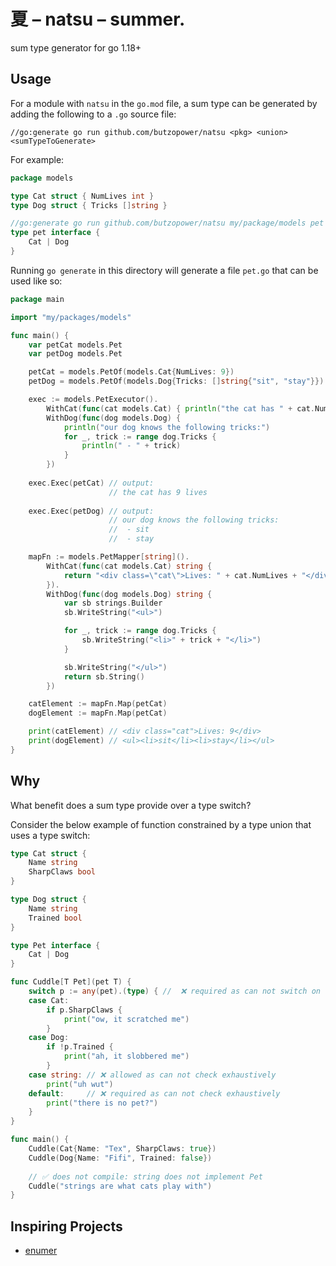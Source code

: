 # 夏 – natsu – summer.

sum type generator for go 1.18+

## Usage

For a module with `natsu` in the `go.mod` file, a sum type can be generated by adding the following to a `.go` source file:

```
//go:generate go run github.com/butzopower/natsu <pkg> <union> <sumTypeToGenerate>
```

For example:

```go
package models

type Cat struct { NumLives int }
type Dog struct { Tricks []string }

//go:generate go run github.com/butzopower/natsu my/package/models pet Pet
type pet interface {
    Cat | Dog
}
```

Running `go generate` in this directory will generate a file `pet.go` that can be used like so:

```go
package main

import "my/packages/models"

func main() {
    var petCat models.Pet
    var petDog models.Pet

    petCat = models.PetOf(models.Cat{NumLives: 9})
    petDog = models.PetOf(models.Dog{Tricks: []string{"sit", "stay"}})

    exec := models.PetExecutor().
        WithCat(func(cat models.Cat) { println("the cat has " + cat.NumLives + " lives")}).
        WithDog(func(dog models.Dog) { 
            println("our dog knows the following tricks:")
            for _, trick := range dog.Tricks {
                println(" - " + trick)
            }
        })
    
    exec.Exec(petCat) // output: 
                      // the cat has 9 lives
    
    exec.Exec(petDog) // output: 
                      // our dog knows the following tricks:
                      //  - sit
                      //  - stay

    mapFn := models.PetMapper[string]().
        WithCat(func(cat models.Cat) string { 
            return "<div class=\"cat\">Lives: " + cat.NumLives + "</div>"
        }).
        WithDog(func(dog models.Dog) string {
            var sb strings.Builder
            sb.WriteString("<ul>")

            for _, trick := range dog.Tricks {
                sb.WriteString("<li>" + trick + "</li>")
            }

            sb.WriteString("</ul>")
            return sb.String()
        })

    catElement := mapFn.Map(petCat)
    dogElement := mapFn.Map(petCat)

    print(catElement) // <div class="cat">Lives: 9</div>
    print(dogElement) // <ul><li>sit</li><li>stay</li></ul>
}

```

## Why

What benefit does a sum type provide over a type switch?

Consider the below example of function constrained by a type union that uses a type switch:

```go
type Cat struct {
    Name string 
    SharpClaws bool
}

type Dog struct {
    Name string
    Trained bool
}

type Pet interface {
    Cat | Dog
}

func Cuddle[T Pet](pet T) {
    switch p := any(pet).(type) { //  ❌ required as can not switch on type constraint
    case Cat:
        if p.SharpClaws {
            print("ow, it scratched me")
        }
    case Dog:
        if !p.Trained {
            print("ah, it slobbered me")
        }
    case string: // ❌ allowed as can not check exhaustively
        print("uh wut")
    default:     // ❌ required as can not check exhaustively
        print("there is no pet?")
    }
}

func main() {
    Cuddle(Cat{Name: "Tex", SharpClaws: true})
    Cuddle(Dog{Name: "Fifi", Trained: false})
    
    // ✅ does not compile: string does not implement Pet 
    Cuddle("strings are what cats play with")
}

```

## Inspiring Projects

* [enumer](https://github.com/dmarkham/enumer)